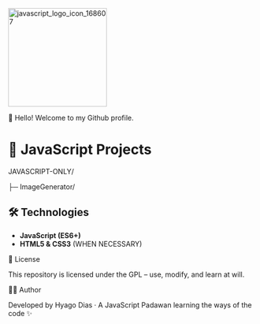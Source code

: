 <img width="200" height="200" alt="javascript_logo_icon_168607" src="https://github.com/user-attachments/assets/82764bf7-56ef-425f-973f-e8a7029bbcb3" />

👋 Hello! Welcome to my Github profile.

# 📂 JavaScript Projects 

JAVASCRIPT-ONLY/

├─ ImageGenerator/



## 🛠️ Technologies

- **JavaScript (ES6+)**  
- **HTML5 & CSS3**  (WHEN NECESSARY)

📄 License

This repository is licensed under the GPL – use, modify, and learn at will.

👨‍💻 Author

Developed by Hyago Dias
 · A JavaScript Padawan learning the ways of the code ✨
